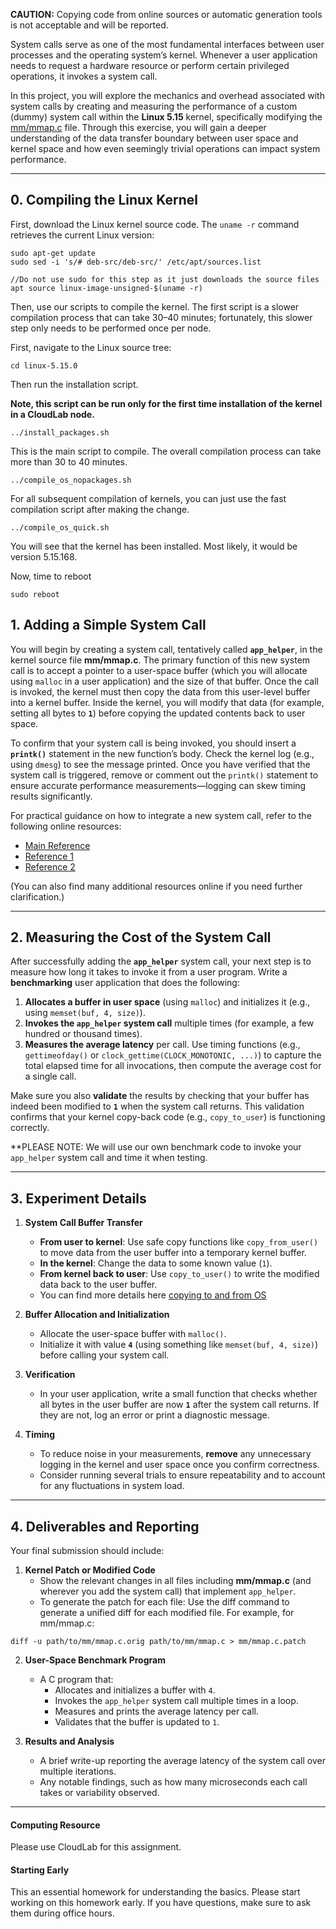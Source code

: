 
**CAUTION:** Copying code from online sources or automatic generation tools is
not acceptable and will be reported.

System calls serve as one of the most fundamental interfaces between user
processes and the operating system’s kernel. Whenever a user application needs
to request a hardware resource or perform certain privileged operations, it
invokes a system call. 

In this project, you will explore the mechanics and
overhead associated with system calls by creating and measuring the performance
of a custom (dummy) system call within the **Linux 5.15** kernel, specifically
modifying the
[mm/mmap.c](https://git.kernel.org/pub/scm/linux/kernel/git/stable/linux.git/tree/mm/mmap.c?h=linux-5.15.y)
file. Through this exercise, you will gain a deeper understanding of the data
transfer boundary between user space and kernel space and how even seemingly
trivial operations can impact system performance.

---

## 0. Compiling the Linux Kernel

First, download the Linux kernel source code. The `uname -r` command retrieves the current Linux version:

```
sudo apt-get update
sudo sed -i 's/# deb-src/deb-src/' /etc/apt/sources.list

//Do not use sudo for this step as it just downloads the source files
apt source linux-image-unsigned-$(uname -r)
```

Then, use our scripts to compile the kernel. The first script is a slower
compilation process that can take 30–40 minutes; fortunately, this slower step
only needs to be performed once per node.

First, navigate to the Linux source tree:

```
cd linux-5.15.0
```

Then run the installation script. 

**Note, this script can be run only for the first time installation of the kernel in a CloudLab node.** 
```
../install_packages.sh
```

This is the main script to compile. The overall compilation process can take more than 30 to 40 minutes. 
```
../compile_os_nopackages.sh
```

For all subsequent compilation of kernels, you can just use the fast
compilation script after making the change.
```
../compile_os_quick.sh
```

You will see that the kernel has been installed. Most likely, it would be version 5.15.168. 

Now, time to reboot
```
sudo reboot
```


## 1. Adding a Simple System Call
You will begin by creating a system call, tentatively called **`app_helper`**,
in the kernel source file **mm/mmap.c**. The primary function of this new system
call is to accept a pointer to a user-space buffer (which you will allocate
using `malloc` in a user application) and the size of that buffer. Once the call
is invoked, the kernel must then copy the data from this user-level buffer into
a kernel buffer. Inside the kernel, you will modify that data (for example,
setting all bytes to **`1`**) before copying the updated contents back to user
space.

To confirm that your system call is being invoked, you should insert a
**`printk()`** statement in the new function’s body. Check the kernel log (e.g.,
using `dmesg`) to see the message printed. Once you have verified that the
system call is triggered, remove or comment out the `printk()` statement to
ensure accurate performance measurements—logging can skew timing results
significantly.

For practical guidance on how to integrate a new system call, refer to the following online resources:
- [Main Reference](https://linux-kernel-labs.github.io/refs/pull/183/merge/lectures/syscalls.html) 
- [Reference 1](https://shanetully.com/2014/04/adding-a-syscall-to-linux-3-14/)  
- [Reference 2](https://macboypro.wordpress.com/2009/05/15/adding-a-custom-system-call-to-the-linux-os/)  

(You can also find many additional resources online if you need further clarification.)

---

## 2. Measuring the Cost of the System Call

After successfully adding the **`app_helper`** system call, your next step is to measure how long it takes to invoke it from a user program. Write a **benchmarking** user application that does the following:

1. **Allocates a buffer in user space** (using `malloc`) and initializes it (e.g., using `memset(buf, 4, size)`).
2. **Invokes the `app_helper` system call** multiple times (for example, a few hundred or thousand times).
3. **Measures the average latency** per call. Use timing functions (e.g., `gettimeofday()` or `clock_gettime(CLOCK_MONOTONIC, ...)`) to capture the total elapsed time for all invocations, then compute the average cost for a single call.

Make sure you also **validate** the results by checking that your buffer has indeed been modified to **`1`** when the system call returns. This validation confirms that your kernel copy-back code (e.g., `copy_to_user`) is functioning correctly.

**PLEASE NOTE: We will use our own benchmark code to invoke your `app_helper`
system call and time it when testing.

---

## 3. Experiment Details

1. **System Call Buffer Transfer**  
   - **From user to kernel**: Use safe copy functions like `copy_from_user()` to move data from the user buffer into a temporary kernel buffer.  
   - **In the kernel**: Change the data to some known value (`1`).  
   - **From kernel back to user**: Use `copy_to_user()` to write the modified data back to the user buffer.
   - You can find more details here [copying to and from OS](https://linux-kernel-labs.github.io/refs/pull/183/merge/lectures/syscalls.html?highlight=copy_from_user)

2. **Buffer Allocation and Initialization**  
   - Allocate the user-space buffer with `malloc()`.  
   - Initialize it with value **`4`** (using something like `memset(buf, 4, size)`) before calling your system call.

3. **Verification**  
   - In your user application, write a small function that checks whether all bytes in the user buffer are now **`1`** after the system call returns. If they are not, log an error or print a diagnostic message.

4. **Timing**  
   - To reduce noise in your measurements, **remove** any unnecessary logging in the kernel and user space once you confirm correctness.  
   - Consider running several trials to ensure repeatability and to account for any fluctuations in system load.

---

## 4. Deliverables and Reporting

Your final submission should include:

1. **Kernel Patch or Modified Code**  
   - Show the relevant changes in all files including **mm/mmap.c** (and wherever you add the system call) that implement `app_helper`. 
   - To generate the patch for each file:
Use the diff command to generate a unified diff for each modified file. For example, for mm/mmap.c:
```
diff -u path/to/mm/mmap.c.orig path/to/mm/mmap.c > mm/mmap.c.patch
```

2. **User-Space Benchmark Program**  
   - A C program that:
     - Allocates and initializes a buffer with `4`.  
     - Invokes the `app_helper` system call multiple times in a loop.  
     - Measures and prints the average latency per call.  
     - Validates that the buffer is updated to `1`.

3. **Results and Analysis**  
   - A brief write-up reporting the average latency of the system call over multiple iterations.  
   - Any notable findings, such as how many microseconds each call takes or variability observed.

---


#### Computing Resource
Please use CloudLab for this assignment.


#### Starting Early
This an essential homework for understanding the basics. 
Please start working on this homework early. If you have
questions, make sure to ask them during office hours.

